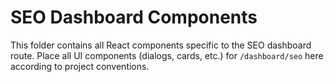 # SEO Dashboard Components

This folder contains all React components specific to the SEO dashboard route. Place all UI components (dialogs, cards, etc.) for `/dashboard/seo` here according to project conventions.
